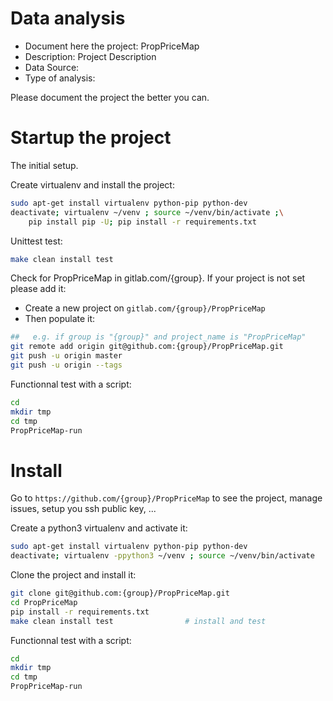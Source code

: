 # Data analysis
- Document here the project: PropPriceMap
- Description: Project Description
- Data Source:
- Type of analysis:

Please document the project the better you can.

# Startup the project

The initial setup.

Create virtualenv and install the project:
```bash
sudo apt-get install virtualenv python-pip python-dev
deactivate; virtualenv ~/venv ; source ~/venv/bin/activate ;\
    pip install pip -U; pip install -r requirements.txt
```

Unittest test:
```bash
make clean install test
```

Check for PropPriceMap in gitlab.com/{group}.
If your project is not set please add it:

- Create a new project on `gitlab.com/{group}/PropPriceMap`
- Then populate it:

```bash
##   e.g. if group is "{group}" and project_name is "PropPriceMap"
git remote add origin git@github.com:{group}/PropPriceMap.git
git push -u origin master
git push -u origin --tags
```

Functionnal test with a script:

```bash
cd
mkdir tmp
cd tmp
PropPriceMap-run
```

# Install

Go to `https://github.com/{group}/PropPriceMap` to see the project, manage issues,
setup you ssh public key, ...

Create a python3 virtualenv and activate it:

```bash
sudo apt-get install virtualenv python-pip python-dev
deactivate; virtualenv -ppython3 ~/venv ; source ~/venv/bin/activate
```

Clone the project and install it:

```bash
git clone git@github.com:{group}/PropPriceMap.git
cd PropPriceMap
pip install -r requirements.txt
make clean install test                # install and test
```
Functionnal test with a script:

```bash
cd
mkdir tmp
cd tmp
PropPriceMap-run
```

